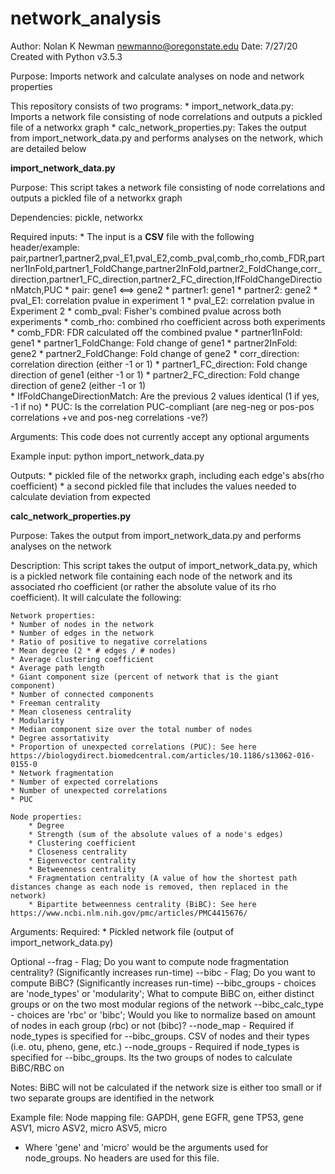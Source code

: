 # network_analysis
 
 Author: Nolan K Newman <newmanno@oregonstate.edu>
 Date: 7/27/20
 Created with Python v3.5.3
 
 Purpose:
 Imports network and calculate analyses on node and network properties

 This repository consists of two programs: 
	* import_network_data.py: Imports a network file consisting of node correlations and outputs a pickled file of a networkx graph
	* calc_network_properties.py: Takes the output from import_network_data.py and performs analyses on the network, which are detailed below
	
**import_network_data.py**

Purpose:
This script takes a network file consisting of node correlations and outputs a pickled file of a networkx graph

Dependencies: pickle, networkx 

Required inputs:
	* The input is a **CSV** file with the following header/example:
	pair,partner1,partner2,pval_E1,pval_E2,comb_pval,comb_rho,comb_FDR,partner1InFold,partner1_FoldChange,partner2InFold,partner2_FoldChange,corr_direction,partner1_FC_direction,partner2_FC_direction,IfFoldChangeDirectionMatch,PUC
		* pair: gene1 <==> gene2
		* partner1: gene1
		* partner2: gene2
		* pval_E1: correlation pvalue in experiment 1
		* pval_E2: correlation pvalue in Experiment 2
		* comb_pval: Fisher's combined pvalue across both experiments
		* comb_rho: combined rho coefficient across both experiments
		* comb_FDR: FDR calculated off the combined pvalue
		* partner1InFold: gene1
		* partner1_FoldChange: Fold change of gene1
		* partner2InFold: gene2
		* partner2_FoldChange: Fold change of gene2
		* corr_direction: correlation direction (either -1 or 1)
		* partner1_FC_direction: Fold change direction of gene1 (either -1 or 1)
		* partner2_FC_direction: Fold change direction of gene2 (either -1 or 1)    
		* IfFoldChangeDirectionMatch: Are the previous 2 values identical (1 if yes, -1 if no)
		* PUC: Is the correlation PUC-compliant (are neg-neg or pos-pos correlations +ve and pos-neg correlations -ve?)
	
Arguments:
	This code does not currently accept any optional arguments

Example input:
	python import_network_data.py <network file>
	
Outputs:
	* pickled file of the networkx graph, including each edge's abs(rho coefficient)
	* a second pickled file that includes the values needed to calculate deviation from expected
	

**calc_network_properties.py**

Purpose:
	Takes the output from import_network_data.py and performs analyses on the network

Description:
	This script takes the output of import_network_data.py, which is a pickled network file containing each node of the network and its associated rho coefficient (or rather the absolute value of its rho coefficient). It will calculate the following:
	
	Network properties:
	* Number of nodes in the network
	* Number of edges in the network
	* Ratio of positive to negative correlations
	* Mean degree (2 * # edges / # nodes)
	* Average clustering coefficient
	* Average path length
	* Giant component size (percent of network that is the giant component)
	* Number of connected components
	* Freeman centrality
	* Mean closeness centrality
	* Modularity
	* Median component size over the total number of nodes
	* Degree assortativity
	* Proportion of unexpected correlations (PUC): See here https://biologydirect.biomedcentral.com/articles/10.1186/s13062-016-0155-0
	* Network fragmentation
	* Number of expected correlations 
	* Number of unexpected correlations
	* PUC

	Node properties:
		* Degree
		* Strength (sum of the absolute values of a node's edges)
		* Clustering coefficient
		* Closeness centrality
		* Eigenvector centrality
		* Betweenness centrality
		* Fragmentation centrality (A value of how the shortest path distances change as each node is removed, then replaced in the network)
		* Bipartite betweenness centrality (BiBC): See here https://www.ncbi.nlm.nih.gov/pmc/articles/PMC4415676/
		
Arguments:
Required:
	* Pickled network file (output of import_network_data.py)
	
Optional
	--frag	-	Flag; Do you want to compute node fragmentation centrality? (Significantly increases run-time)
	--bibc	-	Flag; Do you want to compute BiBC? (Significantly increases run-time)
	--bibc_groups	-	choices are 'node_types' or 'modularity'; What to compute BiBC on, either distinct groups or on the two most modular regions of the network
	--bibc_calc_type	-	choices are 'rbc' or 'bibc'; Would you like to normalize based on amount of nodes in each group (rbc) or not (bibc)?
	--node_map	-	Required if node_types is specified for --bibc_groups. CSV of nodes and their types (i.e. otu, pheno, gene, etc.)		--node_groups	-	Required if node_types is specified for --bibc_groups. Its the two groups of nodes to calculate BiBC/RBC on

Notes: 
	BiBC will not be calculated if the network size is either too small or if two separate groups are identified in the network

Example file:
	Node mapping file:
		GAPDH, gene
		EGFR, gene
		TP53, gene
		ASV1, micro
		ASV2, micro
		ASV5, micro

* Where 'gene' and 'micro' would be the arguments used for node_groups. No headers are used for this file.
 
	
	

